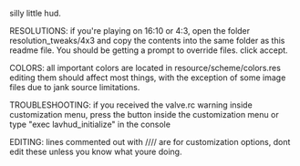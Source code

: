 silly little hud.


RESOLUTIONS:
if you're playing on 16:10 or 4:3, open the folder resolution_tweaks/4x3 and copy the contents into the same folder as this readme file.
You should be getting a prompt to override files. click accept.


COLORS:
all important colors are located in resource/scheme/colors.res
editing them should affect most things, with the exception of some image files due to jank source limitations.


TROUBLESHOOTING:
if you received the valve.rc warning inside customization menu, press the button inside the customization menu or type "exec lavhud_initialize" in the console


EDITING:
lines commented out with //// are for customization options, dont edit these unless you know what youre doing.